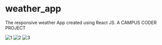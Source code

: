 # weather_app
The responsive weather App created using React JS. A CAMPUS CODER PROJECT

![1](https://github.com/devMuzaffar/weather_app/assets/4027728/77e69280-0bd3-44f9-9e45-ecfb1cf3bb22)
![2](https://github.com/devMuzaffar/weather_app/assets/4027728/b127ee1c-467d-4d2e-bca4-38e4a7d87fc1)
![3](https://github.com/devMuzaffar/weather_app/assets/4027728/c49dabb4-6aaf-407d-a747-8daf9e985c47)
